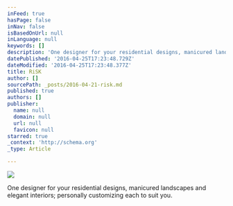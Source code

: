```yaml
---
inFeed: true
hasPage: false
inNav: false
isBasedOnUrl: null
inLanguage: null
keywords: []
description: 'One designer for your residential designs, manicured landscapes and elegant interiors; personally customizing each to suit you.'
datePublished: '2016-04-25T17:23:48.729Z'
dateModified: '2016-04-25T17:23:48.377Z'
title: RiSK
author: []
sourcePath: _posts/2016-04-21-risk.md
published: true
authors: []
publisher:
  name: null
  domain: null
  url: null
  favicon: null
starred: true
_context: 'http://schema.org'
_type: Article

---
```

![](https://the-grid-user-content.s3-us-west-2.amazonaws.com/c7cd289e-0cee-456f-af50-ff7582bfa0c8.jpg)

One designer for your residential designs, manicured landscapes and elegant interiors; personally customizing each to suit you.
